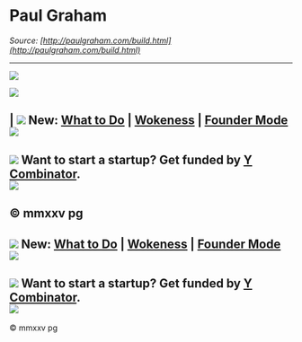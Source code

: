 # Paul Graham

_Source: [http://paulgraham.com/build.html](http://paulgraham.com/build.html)_

---

![](https://s.turbifycdn.com/aah/paulgraham/bel-8.gif)  
  
![](https://s.turbifycdn.com/aah/paulgraham/index-21.gif)  
  
| ![](http://www.virtumundo.com/images/spacer.gif) **New:** [What to Do](do.html) | [Wokeness](woke.html) | [Founder Mode](foundermode.html)   
![](http://www.virtumundo.com/images/spacer.gif)  
---  
![](http://www.virtumundo.com/images/spacer.gif) **Want to start a startup?** Get funded by [Y Combinator](http://ycombinator.com/apply.html).    
![](http://www.virtumundo.com/images/spacer.gif)  
---  
  
  
  
  
  
© mmxxv pg  
---  
  
![](http://www.virtumundo.com/images/spacer.gif) **New:** [What to Do](do.html) | [Wokeness](woke.html) | [Founder Mode](foundermode.html)   
![](http://www.virtumundo.com/images/spacer.gif)  
---  
![](http://www.virtumundo.com/images/spacer.gif) **Want to start a startup?** Get funded by [Y Combinator](http://ycombinator.com/apply.html).    
![](http://www.virtumundo.com/images/spacer.gif)  
---  
  
  
  
© mmxxv pg